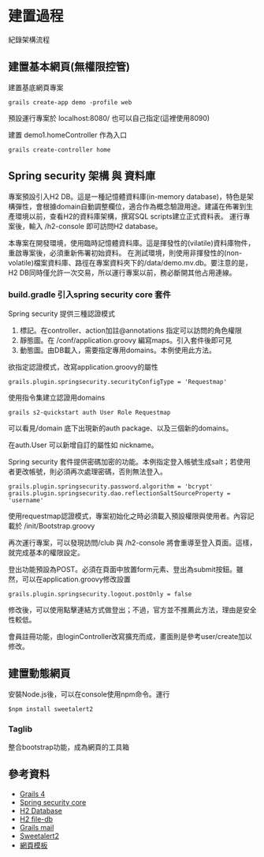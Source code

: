 # 建置過程
紀錄架構流程

## 建置基本網頁(無權限控管)

建置基底網頁專案

`grails create-app demo -profile web`

預設運行專案於 localhost:8080/ 也可以自己指定(這裡使用8090)

建置 demo1.homeController 作為入口

`grails create-controller home`




## Spring security 架構 與 資料庫

專案預設引入H2 DB。這是一種記憶體資料庫(in-memory database)，特色是架構彈性，會根據domain自動調整欄位，適合作為概念驗證用途。建議在佈署到生產環境以前，查看H2的資料庫架構，撰寫SQL scripts建立正式資料表。
運行專案後，輸入 /h2-console 即可訪問H2 database。

本專案在開發環境，使用臨時記憶體資料庫。這是揮發性的(vilatile)資料庫物件，重啟專案後，必須重新佈署初始資料。
在測試環境，則使用非揮發性的(non-volatile)檔案資料庫、路徑在專案資料夾下的/data/demo.mv.db。要注意的是，H2 DB同時僅允許一次交易，所以運行專案以前，務必斷開其他占用連線。

### build.gradle 引入spring security core 套件

Spring security 提供三種認證模式
1. 標記。在controller、action加註@annotations 指定可以訪問的角色權限
1. 靜態圖。在 /conf/application.groovy 編寫maps。引入套件後即可見
1. 動態圖。由DB載入，需要指定專用domains。本例使用此方法。

欲指定認證模式，改寫application.groovy的屬性

`grails.plugin.springsecurity.securityConfigType = 'Requestmap'`
 

使用指令集建立認證用domains

`grails s2-quickstart auth User Role Requestmap`

可以看見/domain 底下出現新的auth package、以及三個新的domains。

在auth.User 可以新增自訂的屬性如 nickname。

Spring security 套件提供密碼加密的功能。本例指定登入帳號生成salt；若使用者更改帳號，則必須再次處理密碼，否則無法登入。

```
grails.plugin.springsecurity.password.algorithm = 'bcrypt'
grails.plugin.springsecurity.dao.reflectionSaltSourceProperty = 'username'
```

使用requestmap認證模式，專案初始化之時必須載入預設權限與使用者。內容記載於 /init/Bootstrap.groovy

再次運行專案，可以發現訪問/club 與 /h2-console 將會重導至登入頁面。這樣，就完成基本的權限設定。

登出功能預設為POST。必須在頁面中放置form元素、登出為submit按鈕。雖然，可以在application.groovy修改設置

`grails.plugin.springsecurity.logout.postOnly = false`

修改後，可以使用點擊連結方式做登出；不過，官方並不推薦此方法，理由是安全性較低。

會員註冊功能，由loginController改寫擴充而成，畫面則是參考user/create加以修改。

## 建置動態網頁

安裝Node.js後，可以在console使用npm命令。運行

`$npm install sweetalert2`

### Taglib
整合bootstrap功能，成為網頁的工具箱

## 參考資料
* [Grails 4](https://docs.grails.org/4.0.12/guide/single.html#gettingStarted)
* [Spring security core](https://grails.github.io/grails-spring-security-core/4.0.x/index.html#gettingStarted)
* [H2 Database](http://www.h2database.com/html/tutorial.html#connection_pool)
* [H2 file-db](https://www.baeldung.com/h2-embedded-db-data-storage)
* [Grails mail](https://www.djamware.com/post/58b50fee80aca736bb5e4369/grails-3-send-email-example#grails-mail-plugin)
* [Sweetalert2](https://sweetalert2.github.io/)
* [網頁模板](https://themewagon.com/?swoof=1&post_type=product&pa_frameworks=bootstrap-4&paged=1&pa_price=free)